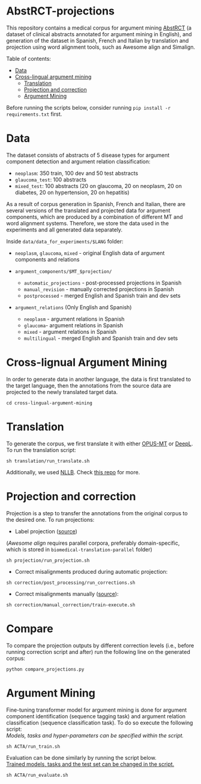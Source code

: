 # AbstRCT-projections
This repository contains a medical corpus for argument mining [AbstRCT](https://gitlab.com/tomaye/abstrct) (a dataset of clinical abstracts annotated for argument mining in English), and generation of the dataset in Spanish, French and Italian by translation and projection using word alignment tools, such as Awesome align and Simalign. 

Table of contents:

- [Data](#data)
- [Cross-lingual argument mining](#cross-lignual-argument-mining)
    - [Translation](#translation)
    - [Projection and correction](#projection-and-correction)
    - [Argument Mining](#argument-mining)

Before running the scripts below, consider running `pip install -r requirements.txt` first.

# Data

The dataset consists of abstracts of 5 disease types for argument component detection and argument relation classification:

- `neoplasm`: 350 train, 100 dev and 50 test abstracts
- `glaucoma_test`: 100 abstracts
- `mixed_test`: 100 abstracts (20 on glaucoma, 20 on neoplasm, 20 on diabetes, 20 on hypertension, 20 on hepatitis) 


As a result of corpus generation in Spanish, French and Italian, there are several versions of the translated and projected data for argument components, which are produced by a combination of different MT and word alignment systems. 
Therefore, we store the data used in the experiments and all generated data separately.
<!-- Argument relations required only a translation step. -->

Inside `data/data_for_experiments/$LANG` folder: 
  - `neoplasm`, `glaucoma`, `mixed` - original English data of argument components and relations
  
  - `argument_components/$MT_$projection/`

      - `automatic_projections` - post-processed projections in Spanish
      - `manual_revision` - manually corrected projections in Spanish
      - `postprocessed` - merged English and Spanish train and dev sets 
      

  - `argument_relations` (Only English and Spanish)
      - `neoplasm` - argument relations in Spanish  
      - `glaucoma`- argument relations in Spanish
      - `mixed` - argument relations in Spanish
      - `multilingual` - merged English and Spanish train and dev sets
  
 # Cross-lignual Argument Mining

In order to generate data in another language, the data is first translated to the target language, then the annotations from the source data are projected to the newly translated target data. 
 <!-- In order to generate data from the source to target language we should translate the text and project the labels.  -->
 
 ```
cd cross-lingual-argument-mining
```

 # Translation
 To generate the corpus, we first translate it with either [OPUS-MT](https://github.com/Helsinki-NLP/Opus-MT) or [DeepL](https://www.deepl.com/). To run the translation script:

```
sh translation/run_translate.sh
```

Additionally, we used [NLLB](https://arxiv.org/abs/2207.04672). Check [this repo](https://github.com/ikergarcia1996/Easy-Translate) for more.

# Projection and correction

Projection is a step to transfer the annotations from the original corpus to the desired one. To run projections:

- Label projection ([source](https://github.com/ikergarcia1996/Easy-Label-Projection))

(<i>Awesome align</i> requires parallel corpora, preferably domain-specific, which is stored in `biomedical-translation-parallel` folder)

```
sh projection/run_projection.sh
```

- Correct misalignments produced during automatic projection: 

```
sh correction/post_processing/run_corrections.sh
```

- Correct misalignments manually ([source](https://github.com/ikergarcia1996/Annotation-Projection-App)):
```
sh correction/manual_correction/train-execute.sh
```

# Compare

To compare the projection outputs by different correction levels (i.e., before running correction script and after) run the following line on the generated corpus:

```
python compare_projections.py
```

# Argument Mining

Fine-tuning transformer model for argument mining is done for argument component identification (sequence tagging task) and argument relation classification (sequence classification task). To do so execute the following script: <br>
<i>Models, tasks and hyper-parameters can be specified within the script.</i>
```
sh ACTA/run_train.sh
```

Evaluation can be done similarly by running the script below. <br>
<u>Trained models, tasks and the test set can be changed in the script.</u>
```
sh ACTA/run_evaluate.sh
